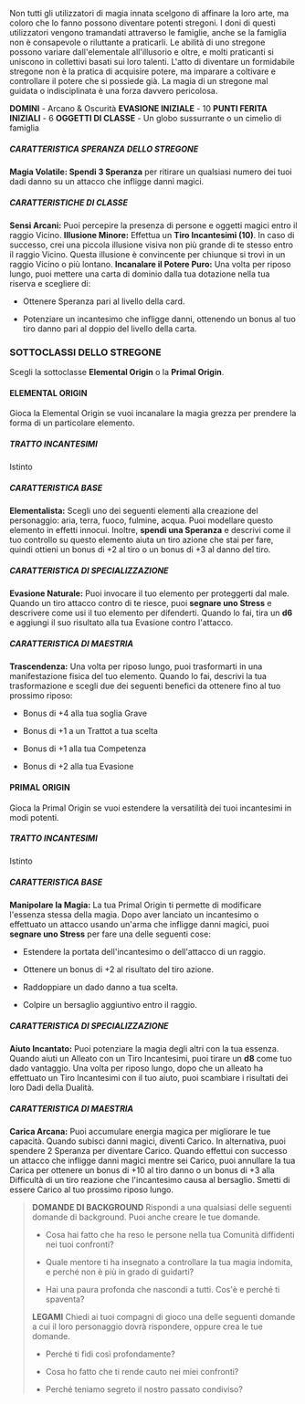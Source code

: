 Non tutti gli utilizzatori di magia innata scelgono di affinare la loro arte, ma coloro che lo fanno possono diventare potenti stregoni. I doni di questi utilizzatori vengono tramandati attraverso le famiglie, anche se la famiglia non è consapevole o riluttante a praticarli. Le abilità di uno stregone possono variare dall'elementale all'illusorio e oltre, e molti praticanti si uniscono in collettivi basati sui loro talenti. L'atto di diventare un formidabile stregone non è la pratica di acquisire potere, ma imparare a coltivare e controllare il potere che si possiede già. La magia di un stregone mal guidata o indisciplinata è una forza davvero pericolosa.

**DOMINI** - Arcano & Oscurità
**EVASIONE INIZIALE** - 10
**PUNTI FERITA INIZIALI** - 6
**OGGETTI DI CLASSE** - Un globo sussurrante o un cimelio di famiglia

##### CARATTERISTICA SPERANZA DELLO STREGONE
**Magia Volatile: Spendi 3 Speranza** per ritirare un qualsiasi numero dei tuoi dadi danno su un attacco che infligge danni magici.

##### CARATTERISTICHE DI CLASSE
**Sensi Arcani:** Puoi percepire la presenza di persone e oggetti magici entro il raggio Vicino.
**Illusione Minore:** Effettua un **Tiro Incantesimi (10)**. In caso di successo, crei una piccola illusione visiva non più grande di te stesso entro il raggio Vicino. Questa illusione è convincente per chiunque si trovi in un raggio Vicino o più lontano.
**Incanalare il Potere Puro:** Una volta per riposo lungo, puoi mettere una carta di dominio dalla tua dotazione nella tua riserva e scegliere di:

- Ottenere Speranza pari al livello della card.

- Potenziare un incantesimo che infligge danni, ottenendo un bonus al tuo tiro danno pari al doppio del livello della carta.

### SOTTOCLASSI DELLO STREGONE
Scegli la sottoclasse **Elemental Origin** o la **Primal Origin**.

#### ELEMENTAL ORIGIN
Gioca la Elemental Origin se vuoi incanalare la magia grezza per prendere la forma di un particolare elemento.

##### TRATTO INCANTESIMI
Istinto

##### CARATTERISTICA BASE
**Elementalista:** Scegli uno dei seguenti elementi alla creazione del personaggio: aria, terra, fuoco, fulmine, acqua. Puoi modellare questo elemento in effetti innocui. Inoltre, **spendi una Speranza** e descrivi come il tuo controllo su questo elemento aiuta un tiro azione che stai per fare, quindi ottieni un bonus di +2 al tiro o un bonus di +3 al danno del tiro.

##### CARATTERISTICA DI SPECIALIZZAZIONE
**Evasione Naturale:** Puoi invocare il tuo elemento per proteggerti dal male. Quando un tiro attacco contro di te riesce, puoi **segnare uno Stress** e descrivere come usi il tuo elemento per difenderti. Quando lo fai, tira un **d6** e aggiungi il suo risultato alla tua Evasione contro l'attacco.

##### CARATTERISTICA DI MAESTRIA
**Trascendenza:** Una volta per riposo lungo, puoi trasformarti in una manifestazione fisica del tuo elemento. Quando lo fai, descrivi la tua trasformazione e scegli due dei seguenti benefici da ottenere fino al tuo prossimo riposo:

- Bonus di +4 alla tua soglia Grave

- Bonus di +1 a un Trattot a tua scelta

- Bonus di +1 alla tua Competenza

- Bonus di +2 alla tua Evasione

#### PRIMAL ORIGIN
Gioca la Primal Origin se vuoi estendere la versatilità dei tuoi incantesimi in modi potenti.

##### TRATTO INCANTESIMI
Istinto

##### CARATTERISTICA BASE
**Manipolare la Magia:** La tua Primal Origin ti permette di modificare l'essenza stessa della magia. Dopo aver lanciato un incantesimo o effettuato un attacco usando un'arma che infligge danni magici, puoi **segnare uno Stress** per fare una delle seguenti cose:

- Estendere la portata dell'incantesimo o dell'attacco di un raggio.

- Ottenere un bonus di +2 al risultato del tiro azione.

- Raddoppiare un dado danno a tua scelta.

- Colpire un bersaglio aggiuntivo entro il raggio.

##### CARATTERISTICA DI SPECIALIZZAZIONE
**Aiuto Incantato:** Puoi potenziare la magia degli altri con la tua essenza. Quando aiuti un Alleato con un Tiro Incantesimi, puoi tirare un **d8** come tuo dado vantaggio. Una volta per riposo lungo, dopo che un alleato ha effettuato un Tiro Incantesimi con il tuo aiuto, puoi scambiare i risultati dei loro Dadi della Dualità.

##### CARATTERISTICA DI MAESTRIA
**Carica Arcana:** Puoi accumulare energia magica per migliorare le tue capacità. Quando subisci danni magici, diventi Carico. In alternativa, puoi spendere 2 Speranza per diventare Carico. Quando effettui con successo un attacco che infligge danni magici mentre sei Carico, puoi annullare la tua Carica per ottenere un bonus di +10 al tiro danno o un bonus di +3 alla Difficultà di un tiro reazione che l'incantesimo causa al bersaglio. Smetti di essere Carico al tuo prossimo riposo lungo.

> **DOMANDE DI BACKGROUND**
> Rispondi a una qualsiasi delle seguenti domande di background. Puoi anche creare le tue domande.
> 
> - Cosa hai fatto che ha reso le persone nella tua Comunità diffidenti nei tuoi confronti?
> 
> - Quale mentore ti ha insegnato a controllare la tua magia indomita, e perché non è più in grado di guidarti?
> 
> - Hai una paura profonda che nascondi a tutti. Cos'è e perché ti spaventa?
> 
> **LEGAMI**
> Chiedi ai tuoi compagni di gioco una delle seguenti domande a cui il loro personaggio dovrà rispondere, oppure crea le tue domande.
> 
> - Perché ti fidi così profondamente?
> 
> - Cosa ho fatto che ti rende cauto nei miei confronti?
> 
> - Perché teniamo segreto il nostro passato condiviso?